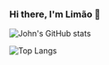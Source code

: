 ### Hi there, I'm Limão 👋

<!--
**JohnAzedo/JohnAzedo** is a ✨ _special_ ✨ repository because its `README.md` (this file) appears on your GitHub profile.

Here are some ideas to get you started:

- 🔭 I’m currently working on ...
- 🌱 I’m currently learning mobile delelopment and machine learning
- 👯 I’m looking to collaborate on ...
- 🤔 I’m looking for help with ...
- 💬 Ask me about ...
- 📫 How to reach me: ...
- 😄 Pronouns: ...
- ⚡ Fun fact: ...

-->

![John's GitHub stats](https://github-readme-stats.vercel.app/api?username=JohnAzedo&show_icons=true)

![Top Langs](https://github-readme-stats.vercel.app/api/top-langs/?username=JohnAzedo&layout=compact&langs_count=6&hide=JavaScript,HTML,CSS)
